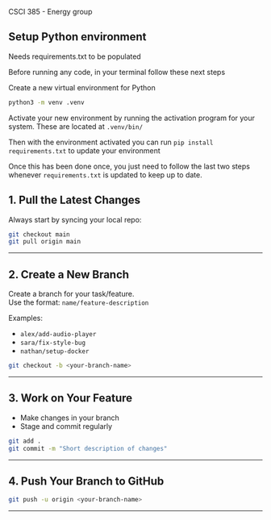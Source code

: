 CSCI 385 - Energy group

## Setup Python environment

Needs requirements.txt to be populated

Before running any code, in your terminal follow these next steps

Create a new virtual environment for Python
```bash
python3 -m venv .venv
```

Activate your new environment by running the activation program for your system. These are located at `.venv/bin/`

Then with the environment activated you can run `pip install requirements.txt` to update your environment

Once this has been done once, you just need to follow the last two steps whenever `requirements.txt` is updated to keep up to date.

## 1. Pull the Latest Changes

Always start by syncing your local repo:

```bash
git checkout main
git pull origin main
```

---

## 2. Create a New Branch

Create a branch for your task/feature.  
Use the format: `name/feature-description`

Examples:

- `alex/add-audio-player`
- `sara/fix-style-bug`
- `nathan/setup-docker`

```bash
git checkout -b <your-branch-name>
```

---

## 3. Work on Your Feature

- Make changes in your branch
- Stage and commit regularly

```bash
git add .
git commit -m "Short description of changes"
```

---

## 4. Push Your Branch to GitHub

```bash
git push -u origin <your-branch-name>
```

---